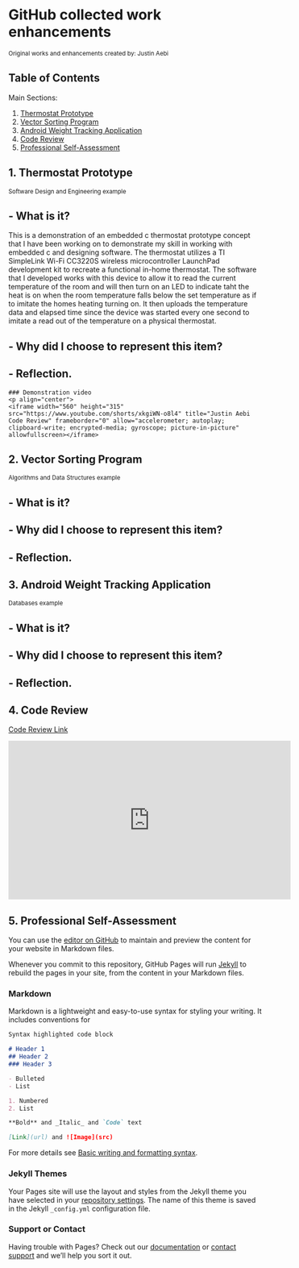 # GitHub collected work enhancements
<sub>Original works and enhancements created by: Justin Aebi</sub>

## Table of Contents

Main Sections:

1. <a href="#Thermostat">Thermostat Prototype<a>
2. <a href="#VS">Vector Sorting Program<a>
3. <a href="#App">Android Weight Tracking Application<a>
4. <a href="#Code Review">Code Review<a>
5. <a href="#PSA">Professional Self-Assessment<a>
  
## 1. Thermostat Prototype <a id="Thermostat"><a>
  <sub>Software Design and Engineering example</sub>

  ## - What is it?

This is a demonstration of an embedded c thermostat prototype concept that I have been working on to demonstrate my skill in working with embedded c and designing software. The thermostat utilizes a TI SimpleLink Wi-Fi CC3220S wireless microcontroller LaunchPad development kit to recreate a functional in-home thermostat. The software that I developed works with this device to allow it to read the current temperature of the room and will then turn on an LED to indicate taht the heat is on when the room temperature falls below the set temperature as if to imitate the homes heating turning on. It then uploads the temperature data and elapsed time since the device was started every one second to imitate a read out of the temperature on a physical thermostat.
  
  ## - Why did I choose to represent this item?
  
  ## - Reflection.
  
    ### Demonstration video
    <p align="center">
    <iframe width="560" height="315" src="https://www.youtube.com/shorts/xkgiWN-o8l4" title="Justin Aebi Code Review" frameborder="0" allow="accelerometer; autoplay; clipboard-write; encrypted-media; gyroscope; picture-in-picture" allowfullscreen></iframe>
  </p>

## 2. Vector Sorting Program <a id="VS"><a>
  <sub>Algorithms and Data Structures example</sub>
  
  ## - What is it?
  
  ## - Why did I choose to represent this item?
  
  ## - Reflection.
  
## 3. Android Weight Tracking Application <a id="App"><a>
  <sub>Databases example</sub>
  
  ## - What is it?
  
  ## - Why did I choose to represent this item?
  
  ## - Reflection.
  
## 4. Code Review <a id="Code Review"><a>
  <sub>[Code Review Link](https://youtu.be/pC1tkp_Lheo)</sub>
  
  <p align="center">
    <iframe width="560" height="315" src="https://www.youtube.com/embed/pC1tkp_Lheo" title="Justin Aebi Code Review" frameborder="0" allow="accelerometer; autoplay; clipboard-write; encrypted-media; gyroscope; picture-in-picture" allowfullscreen></iframe>
  </p>
  
## 5. Professional Self-Assessment <a id="PSA"><a>
  
  
You can use the [editor on GitHub](https://github.com/MishievousCloud/MischievousCloud.github.io/edit/gh-pages/index.md) to maintain and preview the content for your website in Markdown files.

Whenever you commit to this repository, GitHub Pages will run [Jekyll](https://jekyllrb.com/) to rebuild the pages in your site, from the content in your Markdown files.

### Markdown

Markdown is a lightweight and easy-to-use syntax for styling your writing. It includes conventions for

```markdown
Syntax highlighted code block

# Header 1
## Header 2
### Header 3

- Bulleted
- List

1. Numbered
2. List

**Bold** and _Italic_ and `Code` text

[Link](url) and ![Image](src)
```


For more details see [Basic writing and formatting syntax](https://docs.github.com/en/github/writing-on-github/getting-started-with-writing-and-formatting-on-github/basic-writing-and-formatting-syntax).

### Jekyll Themes

Your Pages site will use the layout and styles from the Jekyll theme you have selected in your [repository settings](https://github.com/MishievousCloud/MischievousCloud.github.io/settings/pages). The name of this theme is saved in the Jekyll `_config.yml` configuration file.

### Support or Contact

Having trouble with Pages? Check out our [documentation](https://docs.github.com/categories/github-pages-basics/) or [contact support](https://support.github.com/contact) and we’ll help you sort it out.

